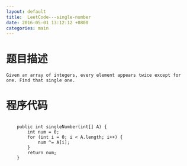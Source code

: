 ```yaml
---
layout: default
title:  LeetCode---single-number
date: 2016-05-01 13:12:12 +0800 
categories: main
---
```



题目描述
=
	
	Given an array of integers, every element appears twice except for one. Find that single one.

程序代码
=

```
	
	public int singleNumber(int[] A) {
		int num = 0;
		for (int i = 0; i < A.length; i++) {
			num ^= A[i];
		}
		return num;
	}
```




